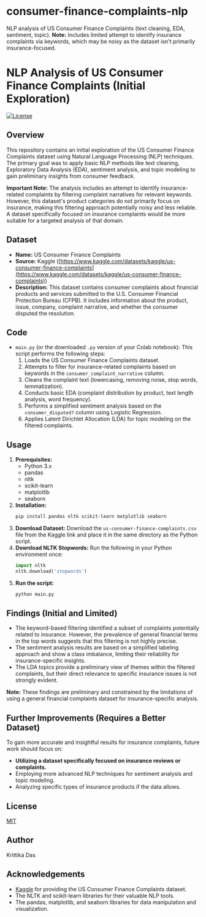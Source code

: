 # consumer-finance-complaints-nlp
NLP analysis of US Consumer Finance Complaints (text cleaning, EDA, sentiment, topic). **Note:** Includes limited attempt to identify insurance complaints via keywords, which may be noisy as the dataset isn't primarily insurance-focused.

# NLP Analysis of US Consumer Finance Complaints (Initial Exploration)

[![License](https://img.shields.io/badge/License-MIT-yellow.svg)](LICENSE)

## Overview

This repository contains an initial exploration of the US Consumer Finance Complaints dataset using Natural Language Processing (NLP) techniques. The primary goal was to apply basic NLP methods like text cleaning, Exploratory Data Analysis (EDA), sentiment analysis, and topic modeling to gain preliminary insights from consumer feedback.

**Important Note:** The analysis includes an attempt to identify insurance-related complaints by filtering complaint narratives for relevant keywords. However, this dataset's product categories do not primarily focus on insurance, making this filtering approach potentially noisy and less reliable. A dataset specifically focused on insurance complaints would be more suitable for a targeted analysis of that domain.

## Dataset

* **Name:** US Consumer Finance Complaints
* **Source:** Kaggle ([https://www.kaggle.com/datasets/kaggle/us-consumer-finance-complaints](https://www.kaggle.com/datasets/kaggle/us-consumer-finance-complaints))
* **Description:** This dataset contains consumer complaints about financial products and services submitted to the U.S. Consumer Financial Protection Bureau (CFPB). It includes information about the product, issue, company, complaint narrative, and whether the consumer disputed the resolution.

## Code

* `main.py` (or the downloaded `.py` version of your Colab notebook): This script performs the following steps:
    1.  Loads the US Consumer Finance Complaints dataset.
    2.  Attempts to filter for insurance-related complaints based on keywords in the `consumer_complaint_narrative` column.
    3.  Cleans the complaint text (lowercasing, removing noise, stop words, lemmatization).
    4.  Conducts basic EDA (complaint distribution by product, text length analysis, word frequency).
    5.  Performs a simplified sentiment analysis based on the `consumer_disputed?` column using Logistic Regression.
    6.  Applies Latent Dirichlet Allocation (LDA) for topic modeling on the filtered complaints.

## Usage

1.  **Prerequisites:**
    * Python 3.x
    * pandas
    * nltk
    * scikit-learn
    * matplotlib
    * seaborn
2.  **Installation:**
    ```bash
    pip install pandas nltk scikit-learn matplotlib seaborn
    ```
3.  **Download Dataset:** Download the `us-consumer-finance-complaints.csv` file from the Kaggle link and place it in the same directory as the Python script.
4.  **Download NLTK Stopwords:** Run the following in your Python environment once:
    ```python
    import nltk
    nltk.download('stopwords')
    ```
5.  **Run the script:**
    ```bash
    python main.py
    ```

## Findings (Initial and Limited)

* The keyword-based filtering identified a subset of complaints potentially related to insurance. However, the prevalence of general financial terms in the top words suggests that this filtering is not highly precise.
* The sentiment analysis results are based on a simplified labeling approach and show a class imbalance, limiting their reliability for insurance-specific insights.
* The LDA topics provide a preliminary view of themes within the filtered complaints, but their direct relevance to specific insurance issues is not strongly evident.

**Note:** These findings are preliminary and constrained by the limitations of using a general financial complaints dataset for insurance-specific analysis.

## Further Improvements (Requires a Better Dataset)

To gain more accurate and insightful results for insurance complaints, future work should focus on:

* **Utilizing a dataset specifically focused on insurance reviews or complaints.**
* Employing more advanced NLP techniques for sentiment analysis and topic modeling.
* Analyzing specific types of insurance products if the data allows.

## License

[MIT](LICENSE)

## Author

Krittika Das

## Acknowledgements

* [Kaggle](https://www.kaggle.com/) for providing the US Consumer Finance Complaints dataset.
* The NLTK and scikit-learn libraries for their valuable NLP tools.
* The pandas, matplotlib, and seaborn libraries for data manipulation and visualization.
